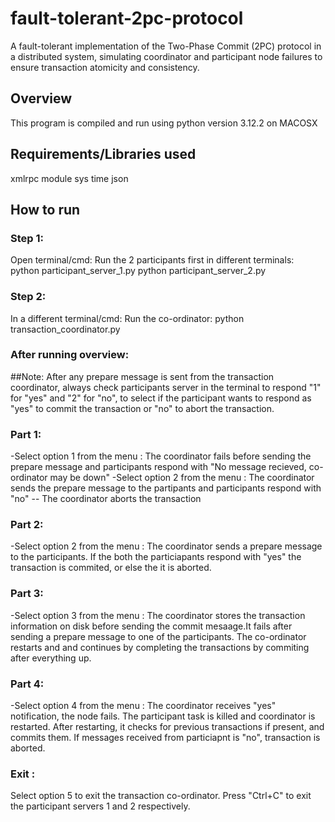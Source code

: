 # fault-tolerant-2pc-protocol
A fault-tolerant implementation of the Two-Phase Commit (2PC) protocol in a distributed system, simulating coordinator and participant node failures to ensure transaction atomicity and consistency.


## Overview
This program is compiled and run using python version 3.12.2 on MACOSX

## Requirements/Libraries used
xmlrpc module 
sys
time
json


## How to run
### Step 1:
Open terminal/cmd:
Run the 2 participants first in different terminals:	
python participant_server_1.py
python participant_server_2.py

### Step 2:
In a different terminal/cmd:
Run the co-ordinator:
python transaction_coordinator.py


### After running overview:
##Note: After any prepare message is sent from the transaction coordinator, always check participants server in the terminal to respond "1" for "yes" and "2" for "no", to select if the participant wants to respond as "yes" to commit the transaction or "no" to abort the transaction.

### Part 1:
-Select option 1 from the menu : The coordinator fails before sending the prepare message and participants respond with "No message recieved, co-ordinator may be down"
-Select option 2 from the menu : The coordinator sends the prepare message to the partipants and participants respond with "no"
-- The coordinator aborts the transaction

### Part 2:
-Select option 2 from the menu : The coordinator sends a prepare message to the participants. If the both the particiapants respond with "yes" the transaction is commited, or else the it is aborted.

### Part 3:
-Select option 3 from the menu : The coordinator stores  the transaction information on disk before sending the commit mesaage.It fails after sending a prepare message to one of the participants. The co-ordinator restarts and and continues by completing the transactions by commiting after everything up.

### Part 4:
-Select option 4 from the menu : The coordinator receives "yes" notification, the node fails. The participant task is killed and coordinator is restarted. After restarting, it checks for previous transactions if present, and commits them. If messages received from particiapnt is "no", transaction is aborted.


### Exit : 
Select option 5 to exit the transaction co-ordinator. 
Press "Ctrl+C" to exit the participant servers 1 and 2 respectively.
